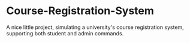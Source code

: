 # Course-Registration-System
A nice little project, simulating a university's course registration system, supporting both student and admin commands.
